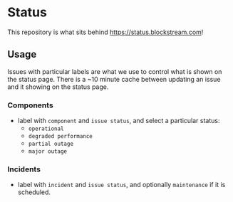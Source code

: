 # Status

This repository is what sits behind <https://status.blockstream.com>!

## Usage

Issues with particular labels are what we use to control what is shown on the status page.
There is a ~10 minute cache between updating an issue and it showing on the status page.

### Components

* label with `component` and `issue status`, and select a particular status:
  * `operational`
  * `degraded performance`
  * `partial outage`
  * `major outage`

### Incidents

* label with `incident` and `issue status`, and optionally `maintenance` if it is scheduled.
